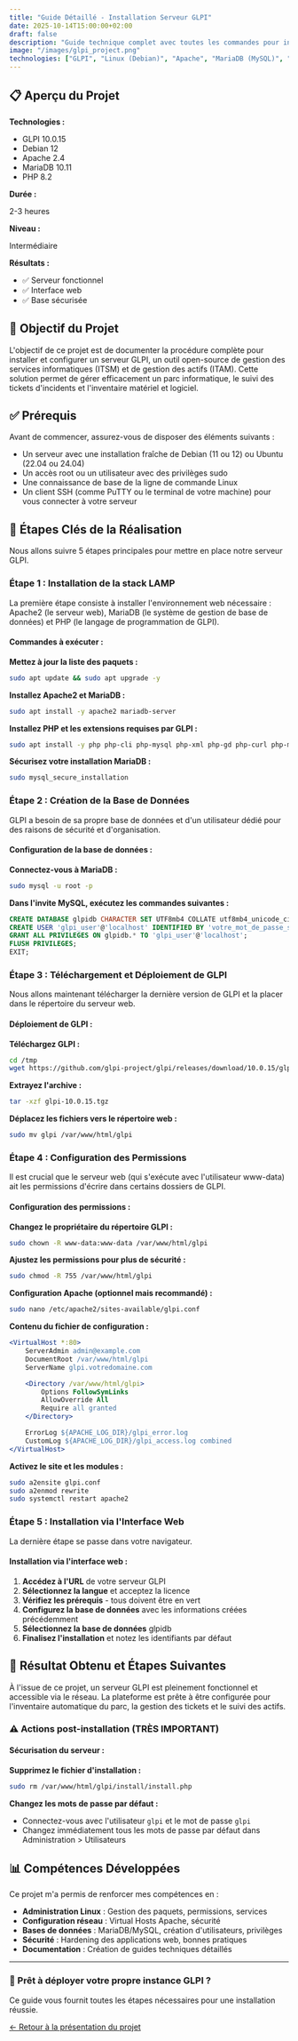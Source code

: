 ```yaml
---
title: "Guide Détaillé - Installation Serveur GLPI"
date: 2025-10-14T15:00:00+02:00
draft: false
description: "Guide technique complet avec toutes les commandes pour installer et configurer GLPI sur Debian/Ubuntu"
image: "/images/glpi_project.png"
technologies: ["GLPI", "Linux (Debian)", "Apache", "MariaDB (MySQL)", "PHP"]
---
```


<div class="bg-gradient-to-r from-blue-50 to-indigo-100 dark:from-blue-900/20 dark:to-indigo-900/20 p-6 rounded-xl border border-blue-200 dark:border-blue-700 mb-8">
  <h2 class="!text-2xl !mt-0 mb-4 text-blue-700 dark:text-blue-300">📋 Aperçu du Projet</h2>
  <div class="grid grid-cols-1 md:grid-cols-3 gap-4 text-sm">
    <div>
      <strong>Technologies :</strong>
      <ul class="!my-1">
        <li>GLPI 10.0.15</li>
        <li>Debian 12</li>
        <li>Apache 2.4</li>
        <li>MariaDB 10.11</li>
        <li>PHP 8.2</li>
      </ul>
    </div>
    <div>
      <strong>Durée :</strong>
      <p class="!my-1">2-3 heures</p>
      <strong>Niveau :</strong>
      <p class="!my-1">Intermédiaire</p>
    </div>
    <div>
      <strong>Résultats :</strong>
      <ul class="!my-1">
        <li>✅ Serveur fonctionnel</li>
        <li>✅ Interface web</li>
        <li>✅ Base sécurisée</li>
      </ul>
    </div>
  </div>
</div>

## 🎯 Objectif du Projet

L'objectif de ce projet est de documenter la procédure complète pour installer et configurer un serveur GLPI, un outil open-source de gestion des services informatiques (ITSM) et de gestion des actifs (ITAM). Cette solution permet de gérer efficacement un parc informatique, le suivi des tickets d'incidents et l'inventaire matériel et logiciel.

## ✅ Prérequis

Avant de commencer, assurez-vous de disposer des éléments suivants :
- Un serveur avec une installation fraîche de Debian (11 ou 12) ou Ubuntu (22.04 ou 24.04)
- Un accès root ou un utilisateur avec des privilèges sudo
- Une connaissance de base de la ligne de commande Linux
- Un client SSH (comme PuTTY ou le terminal de votre machine) pour vous connecter à votre serveur

## 🚀 Étapes Clés de la Réalisation

Nous allons suivre 5 étapes principales pour mettre en place notre serveur GLPI.

### Étape 1 : Installation de la stack LAMP

La première étape consiste à installer l'environnement web nécessaire : Apache2 (le serveur web), MariaDB (le système de gestion de base de données) et PHP (le langage de programmation de GLPI).

<div class="bg-gray-50 dark:bg-gray-800 p-4 rounded-lg my-4">
  <h4 class="!text-lg !mt-0 mb-2">Commandes à exécuter :</h4>

  **Mettez à jour la liste des paquets :**
  ```bash
  sudo apt update && sudo apt upgrade -y
  ```

  **Installez Apache2 et MariaDB :**
  ```bash
  sudo apt install -y apache2 mariadb-server
  ```

  **Installez PHP et les extensions requises par GLPI :**
  ```bash
  sudo apt install -y php php-cli php-mysql php-xml php-gd php-curl php-mbstring php-intl php-apcu php-zip php-bz2 php-ldap php-cas php-xmlrpc
  ```

  **Sécurisez votre installation MariaDB :**
  ```bash
  sudo mysql_secure_installation
  ```
</div>

### Étape 2 : Création de la Base de Données

GLPI a besoin de sa propre base de données et d'un utilisateur dédié pour des raisons de sécurité et d'organisation.

<div class="bg-gray-50 dark:bg-gray-800 p-4 rounded-lg my-4">
  <h4 class="!text-lg !mt-0 mb-2">Configuration de la base de données :</h4>

  **Connectez-vous à MariaDB :**
  ```bash
  sudo mysql -u root -p
  ```

  **Dans l'invite MySQL, exécutez les commandes suivantes :**
  ```sql
  CREATE DATABASE glpidb CHARACTER SET UTF8mb4 COLLATE utf8mb4_unicode_ci;
  CREATE USER 'glpi_user'@'localhost' IDENTIFIED BY 'votre_mot_de_passe_securise';
  GRANT ALL PRIVILEGES ON glpidb.* TO 'glpi_user'@'localhost';
  FLUSH PRIVILEGES;
  EXIT;
  ```
</div>

### Étape 3 : Téléchargement et Déploiement de GLPI

Nous allons maintenant télécharger la dernière version de GLPI et la placer dans le répertoire du serveur web.

<div class="bg-gray-50 dark:bg-gray-800 p-4 rounded-lg my-4">
  <h4 class="!text-lg !mt-0 mb-2">Déploiement de GLPI :</h4>

  **Téléchargez GLPI :**
  ```bash
  cd /tmp
  wget https://github.com/glpi-project/glpi/releases/download/10.0.15/glpi-10.0.15.tgz
  ```

  **Extrayez l'archive :**
  ```bash
  tar -xzf glpi-10.0.15.tgz
  ```

  **Déplacez les fichiers vers le répertoire web :**
  ```bash
  sudo mv glpi /var/www/html/glpi
  ```
</div>

### Étape 4 : Configuration des Permissions

Il est crucial que le serveur web (qui s'exécute avec l'utilisateur www-data) ait les permissions d'écrire dans certains dossiers de GLPI.

<div class="bg-gray-50 dark:bg-gray-800 p-4 rounded-lg my-4">
  <h4 class="!text-lg !mt-0 mb-2">Configuration des permissions :</h4>

  **Changez le propriétaire du répertoire GLPI :**
  ```bash
  sudo chown -R www-data:www-data /var/www/html/glpi
  ```

  **Ajustez les permissions pour plus de sécurité :**
  ```bash
  sudo chmod -R 755 /var/www/html/glpi
  ```

  **Configuration Apache (optionnel mais recommandé) :**
  ```bash
  sudo nano /etc/apache2/sites-available/glpi.conf
  ```

  **Contenu du fichier de configuration :**
  ```apache
  <VirtualHost *:80>
      ServerAdmin admin@example.com
      DocumentRoot /var/www/html/glpi
      ServerName glpi.votredomaine.com

      <Directory /var/www/html/glpi>
          Options FollowSymLinks
          AllowOverride All
          Require all granted
      </Directory>

      ErrorLog ${APACHE_LOG_DIR}/glpi_error.log
      CustomLog ${APACHE_LOG_DIR}/glpi_access.log combined
  </VirtualHost>
  ```

  **Activez le site et les modules :**
  ```bash
  sudo a2ensite glpi.conf
  sudo a2enmod rewrite
  sudo systemctl restart apache2
  ```
</div>

### Étape 5 : Installation via l'Interface Web

La dernière étape se passe dans votre navigateur.

<div class="bg-green-50 dark:bg-green-900/20 p-4 rounded-lg my-4">
  <h4 class="!text-lg !mt-0 mb-2">Installation via l'interface web :</h4>

  1. **Accédez à l'URL** de votre serveur GLPI
  2. **Sélectionnez la langue** et acceptez la licence
  3. **Vérifiez les prérequis** - tous doivent être en vert
  4. **Configurez la base de données** avec les informations créées précédemment
  5. **Sélectionnez la base de données** glpidb
  6. **Finalisez l'installation** et notez les identifiants par défaut
</div>

## 🏁 Résultat Obtenu et Étapes Suivantes

À l'issue de ce projet, un serveur GLPI est pleinement fonctionnel et accessible via le réseau. La plateforme est prête à être configurée pour l'inventaire automatique du parc, la gestion des tickets et le suivi des actifs.

### ⚠️ Actions post-installation (TRÈS IMPORTANT)

<div class="bg-red-50 dark:bg-red-900/20 p-4 rounded-lg my-4 border border-red-200 dark:border-red-700">
  <h4 class="!text-lg !mt-0 mb-2 text-red-700 dark:text-red-300">Sécurisation du serveur :</h4>

  **Supprimez le fichier d'installation :**
  ```bash
  sudo rm /var/www/html/glpi/install/install.php
  ```

  **Changez les mots de passe par défaut :**
  - Connectez-vous avec l'utilisateur `glpi` et le mot de passe `glpi`
  - Changez immédiatement tous les mots de passe par défaut dans Administration > Utilisateurs
</div>

## 📊 Compétences Développées

Ce projet m'a permis de renforcer mes compétences en :

- **Administration Linux** : Gestion des paquets, permissions, services
- **Configuration réseau** : Virtual Hosts Apache, sécurité
- **Bases de données** : MariaDB/MySQL, création d'utilisateurs, privilèges
- **Sécurité** : Hardening des applications web, bonnes pratiques
- **Documentation** : Création de guides techniques détaillés

---

<div class="text-center mt-8 p-6 bg-gradient-to-r from-primary-50 to-blue-50 dark:from-primary-900/20 dark:to-blue-900/20 rounded-xl">
  <h3 class="!text-xl !mt-0 mb-4">🚀 Prêt à déployer votre propre instance GLPI ?</h3>
  <p class="!my-2">Ce guide vous fournit toutes les étapes nécessaires pour une installation réussie.</p>
  <a href="/projets/installation-serveur-glpi/" class="px-6 py-3 rounded-lg bg-primary-500 text-white font-semibold hover:bg-primary-600 transition-colors inline-block mt-4">
    ← Retour à la présentation du projet
  </a>
</div>
